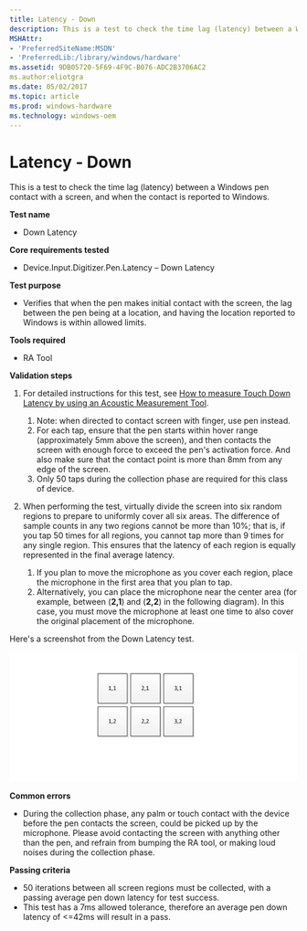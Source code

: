 ```yaml
---
title: Latency - Down
description: This is a test to check the time lag (latency) between a Windows pen contact with a screen, and when the contact is reported to Windows.
MSHAttr:
- 'PreferredSiteName:MSDN'
- 'PreferredLib:/library/windows/hardware'
ms.assetid: 9DB05720-5F69-4F9C-B076-ADC2B3706AC2
ms.author:eliotgra
ms.date: 05/02/2017
ms.topic: article
ms.prod: windows-hardware
ms.technology: windows-oem
---
```


# Latency - Down


This is a test to check the time lag (latency) between a Windows pen contact with a screen, and when the contact is reported to Windows.

**Test name**

-   Down Latency

**Core requirements tested**

-   Device.Input.Digitizer.Pen.Latency – Down Latency

**Test purpose**

-   Verifies that when the pen makes initial contact with the screen, the lag between the pen being at a location, and having the location reported to Windows is within allowed limits.

**Tools required**

-   RA Tool

**Validation steps**

1. For detailed instructions for this test, see [How to measure Touch Down Latency by using an Acoustic Measurement Tool](https://msdn.microsoft.com/library/windows/hardware/dn195876).
    1. Note: when directed to contact screen with finger, use pen instead.
    2. For each tap, ensure that the pen starts within hover range (approximately 5mm above the screen), and then contacts the screen with enough force to exceed the pen's activation force. And also make sure that the contact point is more than 8mm from any edge of the screen.
    3. Only 50 taps during the collection phase are required for this class of device.

2. When performing the test, virtually divide the screen into six random regions to prepare to uniformly cover all six areas. The difference of sample counts in any two regions cannot be more than 10%; that is, if you tap 50 times for all regions, you cannot tap more than 9 times for any single region. This ensures that the latency of each region is equally represented in the final average latency.
    1. If you plan to move the microphone as you cover each region, place the microphone in the first area that you plan to tap.
    2. Alternatively, you can place the microphone near the center area (for example, between (**2,1**) and (**2,2**) in the following diagram). In this case, you must move the microphone at least one time to also cover the original placement of the microphone.

Here's a screenshot from the Down Latency test.

![screenshot from the down latency test for a windows pen device.](../images/pen-test-latdown.png)

**Common errors**

-   During the collection phase, any palm or touch contact with the device before the pen contacts the screen, could be picked up by the microphone. Please avoid contacting the screen with anything other than the pen, and refrain from bumping the RA tool, or making loud noises during the collection phase.

**Passing criteria**

-   50 iterations between all screen regions must be collected, with a passing average pen down latency for test success.
-   This test has a 7ms allowed tolerance, therefore an average pen down latency of &lt;=42ms will result in a pass.
